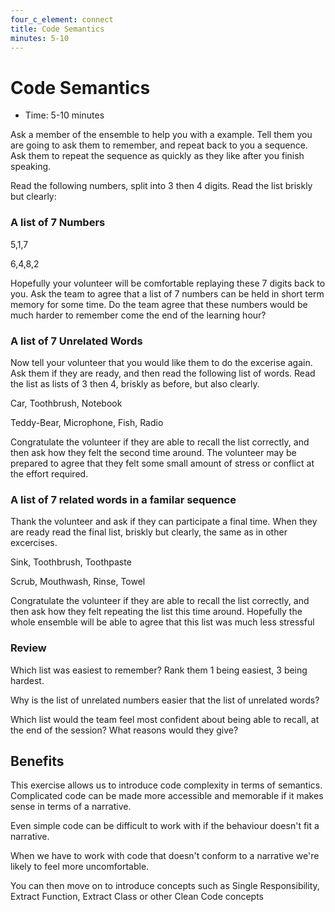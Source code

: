 ```yaml
---
four_c_element: connect
title: Code Semantics
minutes: 5-10
---
```


# Code Semantics

- Time: 5-10 minutes

Ask a member of the ensemble to help you with a example. Tell them you are going to ask them to remember, and repeat back to you a sequence.
Ask them to repeat the sequence as quickly as they like after you finish speaking.

Read the following numbers, split into 3 then 4 digits. Read the list briskly but clearly:

### A list of 7 Numbers

5,1,7

6,4,8,2

Hopefully your volunteer will be comfortable replaying these 7 digits back to you. Ask the team to agree that a list of 7 numbers can be held in short term memory for some time. Do the team agree that these numbers would be much harder to remember come the end of the learning hour?

### A list of 7 Unrelated Words
Now tell your volunteer that you would like them to do the excerise again. Ask them if they are ready, and then read the following list of words.
Read the list as lists of 3 then 4, briskly as before, but also clearly.

Car, Toothbrush, Notebook

Teddy-Bear, Microphone, Fish, Radio

Congratulate the volunteer if they are able to recall the list correctly, and then ask how they felt the second time around.
The volunteer may be prepared to agree that they felt some small amount of stress or conflict at the effort required.

### A list of 7 related words in a familar sequence
Thank the volunteer and ask if they can participate a final time. When they are ready read the final list, briskly but clearly, the same as in other excercises.

Sink,
Toothbrush,
Toothpaste

Scrub,
Mouthwash,
Rinse,
Towel

Congratulate the volunteer if they are able to recall the list correctly, and then ask how they felt repeating the list this time around. Hopefully the whole ensemble will be able to agree that this list was much less stressful

### Review

Which list was easiest to remember? Rank them 1 being easiest, 3 being hardest.

Why is the list of unrelated numbers easier that the list of unrelated words?

Which list would the team feel most confident about being able to recall, at the end of the session? What reasons would they give?

## Benefits
This exercise allows us to introduce code complexity in terms of semantics. Complicated code can be made more accessible and memorable if it makes sense in terms of a narrative.

Even simple code can be difficult to work with if the behaviour doesn't fit a narrative.

When we have to work with code that doesn't conform to a narrative we're likely to feel more uncomfortable.

You can then move on to introduce concepts such as 
Single Responsibility, Extract Function, Extract Class or other Clean Code concepts